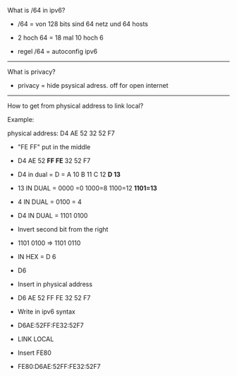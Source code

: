 What is /64 in ipv6?

- /64 = von 128 bits sind 64 netz und 64 hosts

- 2 hoch 64 = 18 mal 10 hoch 6

- regel /64 = autoconfig ipv6
-----
What is privacy?

- privacy = hide psysical adress. off for open internet
-----
How to get from physical address to link local?

Example:

physical address: D4 AE 52 32 52 F7

- "FE FF" put in the middle

- D4 AE 52 **FF FE** 32 52 F7

- D4 in dual = D = A 10 B 11 C 12 **D 13**

- 13 IN DUAL = 0000 =0 1000=8 1100=12 **1101=13**

- 4 IN DUAL = 0100 = 4

- D4 IN DUAL = 1101 0100 

- Invert second bit from the right

- 1101 0100 => 1101 0110

- IN HEX = D 6

- D6

- Insert in physical address

- D6 AE 52 FF FE 32 52 F7

- Write in ipv6 syntax

- D6AE:52FF:FE32:52F7

- LINK LOCAL

- Insert FE80

- FE80:D6AE:52FF:FE32:52F7
